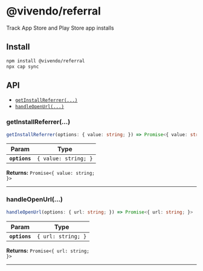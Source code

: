 # @vivendo/referral

Track App Store and Play Store app installs

## Install

```bash
npm install @vivendo/referral
npx cap sync
```

## API

<docgen-index>

* [`getInstallReferrer(...)`](#getinstallreferrer)
* [`handleOpenUrl(...)`](#handleopenurl)

</docgen-index>

<docgen-api>
<!--Update the source file JSDoc comments and rerun docgen to update the docs below-->

### getInstallReferrer(...)

```typescript
getInstallReferrer(options: { value: string; }) => Promise<{ value: string; }>
```

| Param         | Type                            |
| ------------- | ------------------------------- |
| **`options`** | <code>{ value: string; }</code> |

**Returns:** <code>Promise&lt;{ value: string; }&gt;</code>

--------------------


### handleOpenUrl(...)

```typescript
handleOpenUrl(options: { url: string; }) => Promise<{ url: string; }>
```

| Param         | Type                          |
| ------------- | ----------------------------- |
| **`options`** | <code>{ url: string; }</code> |

**Returns:** <code>Promise&lt;{ url: string; }&gt;</code>

--------------------

</docgen-api>
